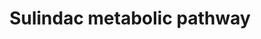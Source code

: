 ---
annotations:
- id: PW:0000002
  parent: classic metabolic pathway
  type: Pathway Ontology
  value: classic metabolic pathway
- id: PW:0001229
  parent: classic metabolic pathway
  type: Pathway Ontology
  value: xenobiotic metabolic pathway
authors:
- Egonw
- MirellaKalafati
- Mkutmon
- Maxvanson
- DeSl
- Eweitz
citedin:
- link: PMC8267496
  title: Transcriptomic Profiling of Collagenous Colitis Identifies Hallmarks of Nondestructive
    Inflammatory Bowel Disease (2021)
description: Metabolism of sulindac sulfide is catalyzed by MsrA, MsrB2, and MsrB3.
last-edited: 2021-05-22
ndex: 3540f886-8b65-11eb-9e72-0ac135e8bacf
organisms:
- Homo sapiens
redirect_from:
- /index.php/Pathway:WP2542
- /instance/WP2542
- /instance/WP2542_rr117834
revision: r117834
schema-jsonld:
- '@context': https://schema.org/
  '@id': https://wikipathways.github.io/pathways/WP2542.html
  '@type': Dataset
  creator:
    '@type': Organization
    name: WikiPathways
  description: Metabolism of sulindac sulfide is catalyzed by MsrA, MsrB2, and MsrB3.
  keywords:
  - CYP1A2
  - CYP1B1
  - FMO
  - MsrA
  - MsrB2
  - MsrB3
  - Sulfindac sulfide
  - Sulindac sulfone
  - Sulindac-R
  - Sulindac-S
  license: CC0
  name: Sulindac metabolic pathway
seo: CreativeWork
title: Sulindac metabolic pathway
wpid: WP2542
---